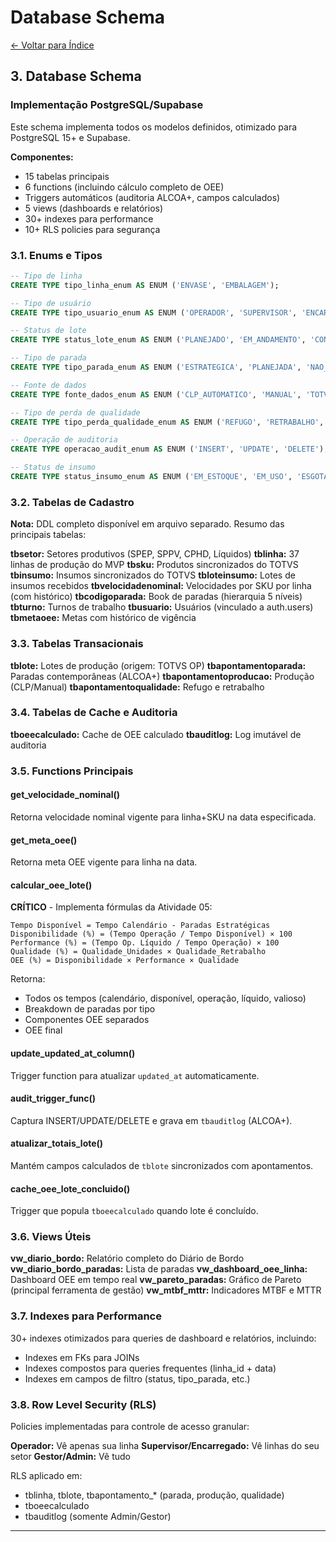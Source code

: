 # Database Schema

[← Voltar para Índice](./index.md)

## 3. Database Schema

### Implementação PostgreSQL/Supabase

Este schema implementa todos os modelos definidos, otimizado para PostgreSQL 15+ e Supabase.

**Componentes:**
- 15 tabelas principais
- 6 functions (incluindo cálculo completo de OEE)
- Triggers automáticos (auditoria ALCOA+, campos calculados)
- 5 views (dashboards e relatórios)
- 30+ indexes para performance
- 10+ RLS policies para segurança

### 3.1. Enums e Tipos

```sql
-- Tipo de linha
CREATE TYPE tipo_linha_enum AS ENUM ('ENVASE', 'EMBALAGEM');

-- Tipo de usuário
CREATE TYPE tipo_usuario_enum AS ENUM ('OPERADOR', 'SUPERVISOR', 'ENCARREGADO', 'GESTOR', 'ADMIN');

-- Status de lote
CREATE TYPE status_lote_enum AS ENUM ('PLANEJADO', 'EM_ANDAMENTO', 'CONCLUIDO', 'CANCELADO');

-- Tipo de parada
CREATE TYPE tipo_parada_enum AS ENUM ('ESTRATEGICA', 'PLANEJADA', 'NAO_PLANEJADA');

-- Fonte de dados
CREATE TYPE fonte_dados_enum AS ENUM ('CLP_AUTOMATICO', 'MANUAL', 'TOTVS');

-- Tipo de perda de qualidade
CREATE TYPE tipo_perda_qualidade_enum AS ENUM ('REFUGO', 'RETRABALHO', 'DESVIO', 'BLOQUEIO');

-- Operação de auditoria
CREATE TYPE operacao_audit_enum AS ENUM ('INSERT', 'UPDATE', 'DELETE');

-- Status de insumo
CREATE TYPE status_insumo_enum AS ENUM ('EM_ESTOQUE', 'EM_USO', 'ESGOTADO', 'BLOQUEADO');
```

### 3.2. Tabelas de Cadastro

**Nota:** DDL completo disponível em arquivo separado. Resumo das principais tabelas:

**tbsetor:** Setores produtivos (SPEP, SPPV, CPHD, Líquidos)
**tblinha:** 37 linhas de produção do MVP
**tbsku:** Produtos sincronizados do TOTVS
**tbinsumo:** Insumos sincronizados do TOTVS
**tbloteinsumo:** Lotes de insumos recebidos
**tbvelocidadenominal:** Velocidades por SKU por linha (com histórico)
**tbcodigoparada:** Book de paradas (hierarquia 5 níveis)
**tbturno:** Turnos de trabalho
**tbusuario:** Usuários (vinculado a auth.users)
**tbmetaoee:** Metas com histórico de vigência

### 3.3. Tabelas Transacionais

**tblote:** Lotes de produção (origem: TOTVS OP)
**tbapontamentoparada:** Paradas contemporâneas (ALCOA+)
**tbapontamentoproducao:** Produção (CLP/Manual)
**tbapontamentoqualidade:** Refugo e retrabalho

### 3.4. Tabelas de Cache e Auditoria

**tboeecalculado:** Cache de OEE calculado
**tbauditlog:** Log imutável de auditoria

### 3.5. Functions Principais

#### get_velocidade_nominal()
Retorna velocidade nominal vigente para linha+SKU na data especificada.

#### get_meta_oee()
Retorna meta OEE vigente para linha na data.

#### calcular_oee_lote()
**CRÍTICO** - Implementa fórmulas da Atividade 05:

```
Tempo Disponível = Tempo Calendário - Paradas Estratégicas
Disponibilidade (%) = (Tempo Operação / Tempo Disponível) × 100
Performance (%) = (Tempo Op. Líquido / Tempo Operação) × 100
Qualidade (%) = Qualidade_Unidades × Qualidade_Retrabalho
OEE (%) = Disponibilidade × Performance × Qualidade
```

Retorna:
- Todos os tempos (calendário, disponível, operação, líquido, valioso)
- Breakdown de paradas por tipo
- Componentes OEE separados
- OEE final

#### update_updated_at_column()
Trigger function para atualizar `updated_at` automaticamente.

#### audit_trigger_func()
Captura INSERT/UPDATE/DELETE e grava em `tbauditlog` (ALCOA+).

#### atualizar_totais_lote()
Mantém campos calculados de `tblote` sincronizados com apontamentos.

#### cache_oee_lote_concluido()
Trigger que popula `tboeecalculado` quando lote é concluído.

### 3.6. Views Úteis

**vw_diario_bordo:** Relatório completo do Diário de Bordo
**vw_diario_bordo_paradas:** Lista de paradas
**vw_dashboard_oee_linha:** Dashboard OEE em tempo real
**vw_pareto_paradas:** Gráfico de Pareto (principal ferramenta de gestão)
**vw_mtbf_mttr:** Indicadores MTBF e MTTR

### 3.7. Indexes para Performance

30+ indexes otimizados para queries de dashboard e relatórios, incluindo:
- Indexes em FKs para JOINs
- Indexes compostos para queries frequentes (linha_id + data)
- Indexes em campos de filtro (status, tipo_parada, etc.)

### 3.8. Row Level Security (RLS)

Policies implementadas para controle de acesso granular:

**Operador:** Vê apenas sua linha
**Supervisor/Encarregado:** Vê linhas do seu setor
**Gestor/Admin:** Vê tudo

RLS aplicado em:
- tblinha, tblote, tbapontamento_* (parada, produção, qualidade)
- tboeecalculado
- tbauditlog (somente Admin/Gestor)

---

